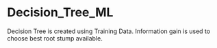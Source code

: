 # Decision_Tree_ML
Decision Tree is created using Training Data. Information gain is used to choose best root stump available.
